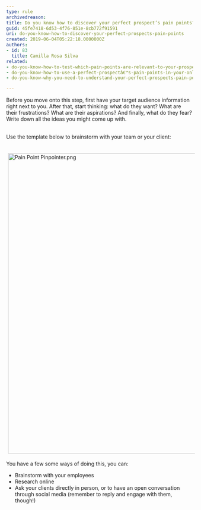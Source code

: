 ```yaml
---
type: rule
archivedreason: 
title: Do you know how to discover your perfect prospect’s pain points?
guid: 45fe7418-6d53-4f76-851e-8cb772f91591
uri: do-you-know-how-to-discover-your-perfect-prospects-pain-points
created: 2019-06-04T05:22:18.0000000Z
authors:
- id: 83
  title: Camilla Rosa Silva
related:
- do-you-know-how-to-test-which-pain-points-are-relevant-to-your-prospect
- do-you-know-how-to-use-a-perfect-prospectâ€™s-pain-points-in-your-online-marketing
- do-you-know-why-you-need-to-understand-your-perfect-prospects-pain-points

---
```



Before you move onto this step, first have your target audience information right next to you. After that, start thinking&#58; what do they want? What are their frustrations? What are their aspirations? And finally, what do they fear? Write down all the ideas you might come up with.
<br><excerpt class='endintro'></excerpt><br>
<div>Use the template below to brainstorm with your team or your client&#58; <br></div><div><br></div><dl class="ssw15-rteElement-ImageArea"><img src="/SiteAssets/do-you-know-how-to-discover-your-perfect-prospect’s-pain-points/Pain%20Point%20Pinpointer.png" alt="Pain Point Pinpointer.png" style="margin&#58;5px;width&#58;808px;" /><br></dl><div>You have a few some ways of doing this, you can&#58; <br></div><ul><li>Brainstorm with your employees </li><li>Research online </li><li>Ask your clients directly in person, or to have an open conversation through social media (remember to reply and engage with them, though!) </li></ul>


